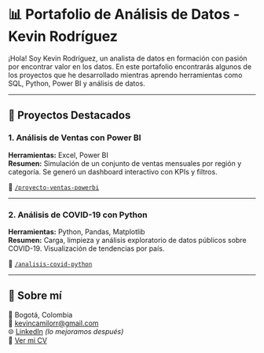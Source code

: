 # 📊 Portafolio de Análisis de Datos - Kevin Rodríguez

¡Hola! Soy Kevin Rodríguez, un analista de datos en formación con pasión por encontrar valor en los datos. En este portafolio encontrarás algunos de los proyectos que he desarrollado mientras aprendo herramientas como SQL, Python, Power BI y análisis de datos.

---

## 🚀 Proyectos Destacados

### 1. Análisis de Ventas con Power BI
**Herramientas:** Excel, Power BI  
**Resumen:** Simulación de un conjunto de ventas mensuales por región y categoría. Se generó un dashboard interactivo con KPIs y filtros.

📁 [`/proyecto-ventas-powerbi`](./proyecto-ventas-powerbi)

---

### 2. Análisis de COVID-19 con Python
**Herramientas:** Python, Pandas, Matplotlib  
**Resumen:** Carga, limpieza y análisis exploratorio de datos públicos sobre COVID-19. Visualización de tendencias por país.

📁 [`/analisis-covid-python`](./analisis-covid-python)

---

## 📄 Sobre mí

📍 Bogotá, Colombia  
📧 kevincamilorr@gmail.com  
🌐 [LinkedIn](https://linkedin.com/in/tuusuario) *(lo mejoramos después)*  
📄 [Ver mi CV](./KevinRodriguez_CV.pdf)
